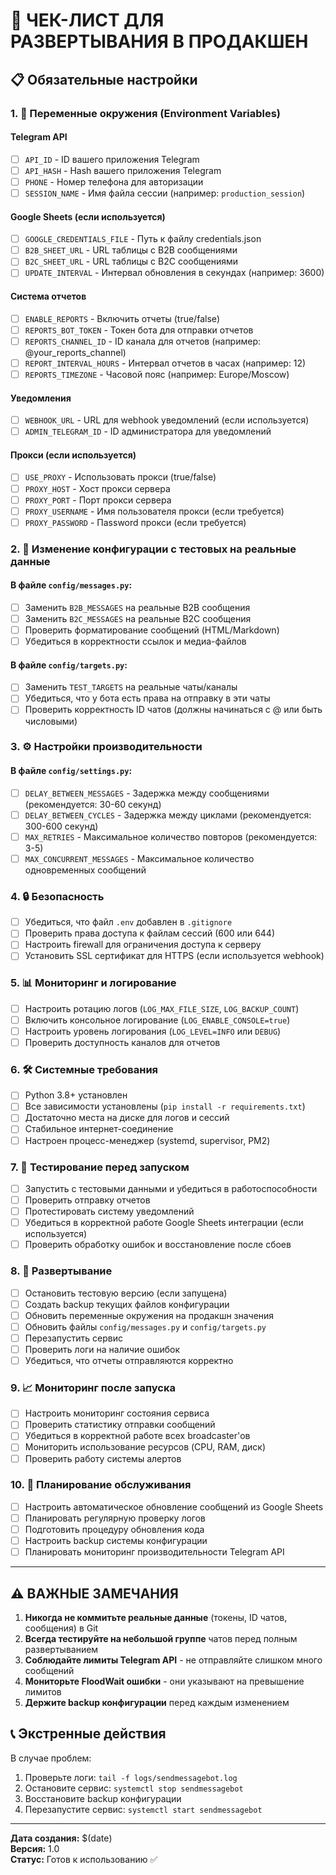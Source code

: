 # 🚀 ЧЕК-ЛИСТ ДЛЯ РАЗВЕРТЫВАНИЯ В ПРОДАКШЕН

## 📋 Обязательные настройки

### 1. 🔐 Переменные окружения (Environment Variables)

#### Telegram API
- [ ] `API_ID` - ID вашего приложения Telegram
- [ ] `API_HASH` - Hash вашего приложения Telegram  
- [ ] `PHONE` - Номер телефона для авторизации
- [ ] `SESSION_NAME` - Имя файла сессии (например: `production_session`)

#### Google Sheets (если используется)
- [ ] `GOOGLE_CREDENTIALS_FILE` - Путь к файлу credentials.json
- [ ] `B2B_SHEET_URL` - URL таблицы с B2B сообщениями
- [ ] `B2C_SHEET_URL` - URL таблицы с B2C сообщениями
- [ ] `UPDATE_INTERVAL` - Интервал обновления в секундах (например: 3600)

#### Система отчетов
- [ ] `ENABLE_REPORTS` - Включить отчеты (true/false)
- [ ] `REPORTS_BOT_TOKEN` - Токен бота для отправки отчетов
- [ ] `REPORTS_CHANNEL_ID` - ID канала для отчетов (например: @your_reports_channel)
- [ ] `REPORT_INTERVAL_HOURS` - Интервал отчетов в часах (например: 12)
- [ ] `REPORTS_TIMEZONE` - Часовой пояс (например: Europe/Moscow)

#### Уведомления
- [ ] `WEBHOOK_URL` - URL для webhook уведомлений (если используется)
- [ ] `ADMIN_TELEGRAM_ID` - ID администратора для уведомлений

#### Прокси (если используется)
- [ ] `USE_PROXY` - Использовать прокси (true/false)
- [ ] `PROXY_HOST` - Хост прокси сервера
- [ ] `PROXY_PORT` - Порт прокси сервера
- [ ] `PROXY_USERNAME` - Имя пользователя прокси (если требуется)
- [ ] `PROXY_PASSWORD` - Пassword прокси (если требуется)

### 2. 📱 Изменение конфигурации с тестовых на реальные данные

#### В файле `config/messages.py`:
- [ ] Заменить `B2B_MESSAGES` на реальные B2B сообщения
- [ ] Заменить `B2C_MESSAGES` на реальные B2C сообщения
- [ ] Проверить форматирование сообщений (HTML/Markdown)
- [ ] Убедиться в корректности ссылок и медиа-файлов

#### В файле `config/targets.py`:
- [ ] Заменить `TEST_TARGETS` на реальные чаты/каналы
- [ ] Убедиться, что у бота есть права на отправку в эти чаты
- [ ] Проверить корректность ID чатов (должны начинаться с @ или быть числовыми)

### 3. ⚙️ Настройки производительности

#### В файле `config/settings.py`:
- [ ] `DELAY_BETWEEN_MESSAGES` - Задержка между сообщениями (рекомендуется: 30-60 секунд)
- [ ] `DELAY_BETWEEN_CYCLES` - Задержка между циклами (рекомендуется: 300-600 секунд)
- [ ] `MAX_RETRIES` - Максимальное количество повторов (рекомендуется: 3-5)
- [ ] `MAX_CONCURRENT_MESSAGES` - Максимальное количество одновременных сообщений

### 4. 🔒 Безопасность

- [ ] Убедиться, что файл `.env` добавлен в `.gitignore`
- [ ] Проверить права доступа к файлам сессий (600 или 644)
- [ ] Настроить firewall для ограничения доступа к серверу
- [ ] Установить SSL сертификат для HTTPS (если используется webhook)

### 5. 📊 Мониторинг и логирование

- [ ] Настроить ротацию логов (`LOG_MAX_FILE_SIZE`, `LOG_BACKUP_COUNT`)
- [ ] Включить консольное логирование (`LOG_ENABLE_CONSOLE=true`)
- [ ] Настроить уровень логирования (`LOG_LEVEL=INFO` или `DEBUG`)
- [ ] Проверить доступность каналов для отчетов

### 6. 🛠️ Системные требования

- [ ] Python 3.8+ установлен
- [ ] Все зависимости установлены (`pip install -r requirements.txt`)
- [ ] Достаточно места на диске для логов и сессий
- [ ] Стабильное интернет-соединение
- [ ] Настроен процесс-менеджер (systemd, supervisor, PM2)

### 7. 🧪 Тестирование перед запуском

- [ ] Запустить с тестовыми данными и убедиться в работоспособности
- [ ] Проверить отправку отчетов
- [ ] Протестировать систему уведомлений
- [ ] Убедиться в корректной работе Google Sheets интеграции (если используется)
- [ ] Проверить обработку ошибок и восстановление после сбоев

### 8. 🚀 Развертывание

- [ ] Остановить тестовую версию (если запущена)
- [ ] Создать backup текущих файлов конфигурации
- [ ] Обновить переменные окружения на продакшн значения
- [ ] Обновить файлы `config/messages.py` и `config/targets.py`
- [ ] Перезапустить сервис
- [ ] Проверить логи на наличие ошибок
- [ ] Убедиться, что отчеты отправляются корректно

### 9. 📈 Мониторинг после запуска

- [ ] Настроить мониторинг состояния сервиса
- [ ] Проверить статистику отправки сообщений
- [ ] Убедиться в корректной работе всех broadcaster'ов
- [ ] Мониторить использование ресурсов (CPU, RAM, диск)
- [ ] Проверить работу системы алертов

### 10. 🔄 Планирование обслуживания

- [ ] Настроить автоматическое обновление сообщений из Google Sheets
- [ ] Планировать регулярную проверку логов
- [ ] Подготовить процедуру обновления кода
- [ ] Настроить backup системы конфигурации
- [ ] Планировать мониторинг производительности Telegram API

---

## ⚠️ ВАЖНЫЕ ЗАМЕЧАНИЯ

1. **Никогда не коммитьте реальные данные** (токены, ID чатов, сообщения) в Git
2. **Всегда тестируйте на небольшой группе** чатов перед полным развертыванием
3. **Соблюдайте лимиты Telegram API** - не отправляйте слишком много сообщений
4. **Мониторьте FloodWait ошибки** - они указывают на превышение лимитов
5. **Держите backup конфигурации** перед каждым изменением

## 📞 Экстренные действия

В случае проблем:
1. Проверьте логи: `tail -f logs/sendmessagebot.log`
2. Остановите сервис: `systemctl stop sendmessagebot`
3. Восстановите backup конфигурации
4. Перезапустите сервис: `systemctl start sendmessagebot`

---

**Дата создания:** $(date)  
**Версия:** 1.0  
**Статус:** Готов к использованию ✅
